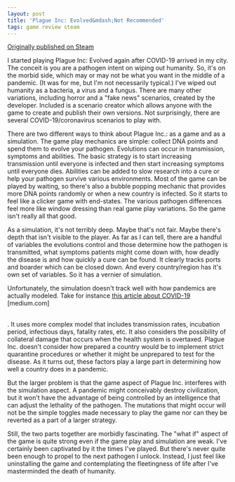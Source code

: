 ```yaml
---
layout: post
title: 'Plague Inc: Evolved&mdash;Not Recommended'
tags: game review steam
---
```


[Originally published on Steam](https://steamcommunity.com/id/jlericson/recommended/246620/)


 I started playing Plague Inc: Evolved again after COVID-19 arrived in my city. The conceit is you are a pathogen intent on wiping out humanity. So, it's on the morbid side, which may or may not be what you want in the middle of a pandemic. (It was for me, but I'm not necessarily typical.) I've wiped out humanity as a bacteria, a virus and a fungus. There are many other variations, including horror and a "fake news" scenarios, created by the developer. Included is a scenario creator which allows anyone with the game to create and publish their own versions. Not surprisingly, there are several COVID-19/coronavirus scenarios to play with.
 

 

 There are two different ways to think about Plague Inc.: as a game and as a simulation. The game play mechanics are simple: collect DNA points and spend them to evolve your pathogen. Evolutions can occur in transmission, symptoms and abilities. The basic strategy is to start increasing transmission until everyone is infected and then start increasing symptoms until everyone dies. Abilities can be added to slow research into a cure or help your pathogen survive various environments. Most of the game can be played by waiting, so there's also a bubble popping mechanic that provides more DNA points randomly or when a new country is infected. So it starts to feel like a clicker game with end-states. The various pathogen differences feel more like window dressing than real game play variations. So the game isn't really all that good.
 

 

 As a simulation, it's not terribly deep. Maybe that's not fair. Maybe there's depth that isn't visible to the player. As far as I can tell, there are a handful of variables the evolutions control and those determine how the pathogen is transmitted, what symptoms patients might come down with, how deadly the disease is and how quickly a cure can be found. It clearly tracks ports and boarder which can be closed down. And every country/region has it's own set of variables. So it has a vernier of simulation.
 

 

 Unfortunately, the simulation doesn't track well with how pandemics are actually modeled. Take for instance
 <a class="bb_link" href="https://medium.com/@tomaspueyo/coronavirus-the-hammer-and-the-dance-be9337092b56" target="_blank" rel="noreferrer">
  this article about COVID-19
 </a>
 <span class="bb_link_host">
  [medium.com]
</details><br/>
 . It uses more complex model that includes transmission rates, incubation period, infectious days, fatality rates, etc. It also considers the possibility of collateral damage that occurs when the health system is overtaxed. Plague Inc. doesn't consider how prepared a country would be to implement strict quarantine procedures or whether it might be unprepared to test for the disease. As it turns out, these factors play a large part in determining how well a country does in a pandemic.
 

 

 But the larger problem is that the game aspect of Plague Inc. interferes with the simulation aspect. A pandemic might conceivably destroy civilization, but it won't have the advantage of being controlled by an intelligence that can adjust the lethality of the pathogen. The mutations that might occur will not be the simple toggles made necessary to play the game nor can they be reverted as a part of a larger strategy.
 

 

 Still, the two parts together are morbidly fascinating. The "what if" aspect of the game is quite strong even if the game play and simulation are weak. I've certainly been captivated by it the times I've played. But there's never quite been enough to propel to the next pathogen I unlock. Instead, I just feel like uninstalling the game and contemplating the fleetingness of life after I've masterminded the death of humanity.
